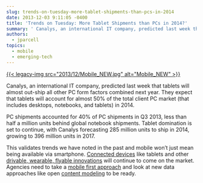 ```yaml
---
slug: trends-on-tuesday-more-tablet-shipments-than-pcs-in-2014
date: 2013-12-03 9:11:05 -0400
title: 'Trends on Tuesday: More Tablet Shipments than PCs in 2014?'
summary: ' Canalys, an international IT company, predicted last week that tablets will almost out-ship all other PC form factors combined next year. They expect that tablets will account for almost 50% of the total client PC market (that includes desktops, notebooks, and tablets) in 2014. PC shipments accounted for 40% of PC shipments'
authors:
  - jparcell
topics:
  - mobile
  - emerging-tech
---
```


[{{< legacy-img src="2013/12/Mobile\_NEW.jpg" alt="Mobile\_NEW" >}}](https://s3.amazonaws.com/digitalgov/_legacy-img/2013/12/Mobile_NEW.jpg)
  
Canalys, an international IT company, predicted last week that tablets will almost out-ship all other PC form factors combined next year. They expect that tablets will account for almost 50% of the total client PC market (that includes desktops, notebooks, and tablets) in 2014.

PC shipments accounted for 40% of PC shipments in Q3 2013, less than half a million units behind global notebook shipments. Tablet domination is set to continue, with Canalys forecasting 285 million units to ship in 2014, growing to 396 million units in 2017.

This validates trends we have noted in the past and mobile won&#8217;t just mean being available via smartphone. [Connected devices](https://digital.gov/2013/10/22/tuesday-trends-lets-talk-connected-devices/ "Tuesday Trends: Let’s Talk Connected Devices") like tablets and other  [drivable, wearable, flyable innovations](https://digital.gov/2013/06/05/mary-meekers-internet-trends-report-2/ "Mary Meeker’s Internet Trends Report") will continue to come on the market. Agencies need to take a [mobile first approach](https://digital.gov/2012/08/03/mobile-first-webinar-recap/ "Mobile First Webinar Recap") and look at new data approaches like open [content modeling](https://digital.gov/2013/10/28/always-future-ready-the-benefits-of-open-content-models-and-structured-data-webinar/ "Always Future Ready: The Benefits of Open Content Models and Structured Data Webinar") to be ready.